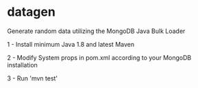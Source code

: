 # datagen
Generate random data utilizing the MongoDB Java Bulk Loader

1 - Install minimum Java 1.8 and latest Maven

2 - Modify System props in pom.xml according to your MongoDB installation

3 - Run 'mvn test'



